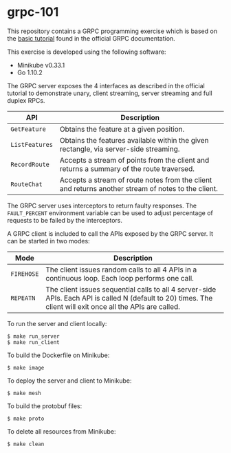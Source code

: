 # grpc-101
This repository contains a GRPC programming exercise which is based on the [basic tutorial](https://grpc.io/docs/tutorials/basic/go.html) found in the official GRPC documentation.

This exercise is developed using the following software:

* Minikube v0.33.1
* Go 1.10.2

The GRPC server exposes the 4 interfaces as described in the official tutorial to demonstrate unary, client streaming, server streaming and full duplex RPCs.

API            | Description
-------------- | -----------
`GetFeature`   | Obtains the feature at a given position.
`ListFeatures` | Obtains the features available within the given rectangle, via server-side streaming.
`RecordRoute`  | Accepts a stream of points from the client and returns a summary of the route traversed.
`RouteChat`    | Accepts a stream of route notes from the client and returns another stream of notes to the client.

The GRPC server uses interceptors to return faulty responses. The `FAULT_PERCENT` environment variable can be used to adjust percentage of requests to be failed by the interceptors.

A GRPC client is included to call the APIs exposed by the GRPC server. It can be started in two modes:

Mode       | Description
---------- | -----------
`FIREHOSE` | The client issues random calls to all 4 APIs in a continuous loop. Each loop performs one call.
`REPEATN`  | The client issues sequential calls to all 4 server-side APIs. Each API is called N (default to 20) times. The client will exit once all the APIs are called.


To run the server and client locally:
```
$ make run_server
$ make run_client
```

To build the Dockerfile on Minikube:
```
$ make image
```

To deploy the server and client to Minikube:
```
$ make mesh
```

To build the protobuf files:
```
$ make proto
```

To delete all resources from Minikube:
```
$ make clean
```
